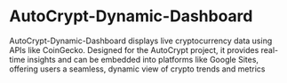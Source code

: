 # AutoCrypt-Dynamic-Dashboard
AutoCrypt-Dynamic-Dashboard displays live cryptocurrency data using APIs like CoinGecko. Designed for the AutoCrypt project, it provides real-time insights and can be embedded into platforms like Google Sites, offering users a seamless, dynamic view of crypto trends and metrics
